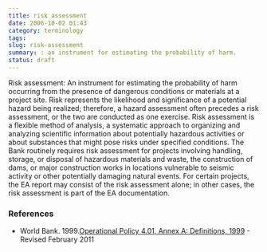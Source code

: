 ```yaml
---
title: risk assessment
date: 2006-10-02 01:43
category: terminology
tags:
slug: risk-assessment
summary: : an instrument for estimating the probability of harm.
status: draft
---
```



Risk assessment: An instrument for estimating the probability of harm occurring from the presence of dangerous conditions or materials at a project site.  Risk represents the likelihood and significance of a potential hazard being realized; therefore, a hazard assessment often precedes a risk assessment, or the two are conducted as one exercise.  Risk assessment is a flexible method of analysis, a systematic approach to organizing and analyzing scientific information about potentially hazardous activities or about substances that might pose risks under specified conditions. The Bank routinely requires risk assessment for projects involving handling, storage, or disposal of hazardous materials and waste, the construction of dams, or major construction works in locations vulnerable to seismic activity or other potentially damaging natural events.  For certain projects, the EA report may consist of the risk assessment alone; in other cases, the risk assessment is part of the EA documentation.


### References

* World Bank. 1999.[Operational Policy 4.01, Annex A: Definitions, 1999](http://go.worldbank.org/BT7VI5UD50) - Revised February 2011
